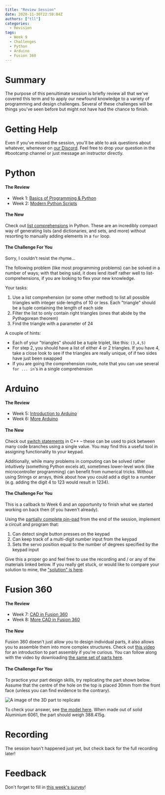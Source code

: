 ```yaml
---
title: "Review Session"
date: 2020-11-30T22:59:04Z
authors: ["tll"]
categories:
  - Revision
tags:
  - Week 9
  - Challenges
  - Python
  - Arduino
  - Fusion 360
---
```


Summary
=======

The purpose of this penultimate session is briefly review all that we've covered this term and to apply our newfound knowledge to a variety of programming and design challenges. Several of these challenges will be things you've seen before but might not have had the chance to finish.

Getting Help
============

Even if you've missed the session, you'll be able to ask questions about whatever, whenever on [our Discord](https://discord.gg/N4k7ECt). Feel free to drop your question in the #bootcamp channel or just message an instructor directly.

Python
======

#### The Review

- Week 1: [Basics of Programming & Python](/bionics-general/posts/basics-of-programming-and-python/)
- Week 2: [Modern Python Scripts](/bionics-general/posts/modern-python-scripts/)

#### The New

Check out [list comprehensions](https://realpython.com/list-comprehension-python/#using-list-comprehensions) in Python. These are an incredibly compact way of generating lists (and dictionaries, and sets, and more) without resorting to manually adding elements in a `for` loop.

#### The Challenge For You

Sorry, I couldn't resist the rhyme...

The following problem (like most programming problems) can be solved in a number of ways; with that being said, it does lend itself rather well to list-comprehensions, if you are looking to flex your new knowledge.

Your tasks:

1.  Use a list comprehension (or some other method) to list all possible triangles with integer side-lengths of 10 or less. Each "triangle" should be a tuple containing the length of each side
2.  Filter the list to only contain right triangles (ones that abide by the Pythagorean theorem)
3.  Find the triangle with a parameter of 24

A couple of hints:

- Each of your "triangles" should be a tuple triplet, like this: `(3,4,5)`
- For step 2, you should have a list of either 4 or 2 triangles. If you have 4, take a close look to see if the triangles are really unique, of if two sides have just been swapped
- If you are going the comprehension route, note that you can use several `for ... in`'s in a single comprehension

Arduino
=======

#### The Review

- Week 5: [Introduction to Arduino](/bionics-general/posts/introduction-to-arduino/)
- Week 6: [More Arduino](/bionics-general/posts/more-arduino/)

#### The New

Check out [switch statements](https://www.w3schools.com/cpp/cpp_switch.asp) in C++ – these can be used to pick between many code branches using a single value. You may find this a useful tool in assigning functionality to your keypad.

Additionally, while many problems in computing can be solved rather intuitively (something Python excels at), sometimes lower-level work (like microcontroller programming) can benefit from numerical tricks. Without using Strings or arrays, think about how you could add a digit to a number (e.g. adding the digit 4 to 123 would result in 1234).

#### The Challenge For You

This is a callback to Week 6 and an opportunity to finish what we started working on back then (if you haven't already).

Using the [partially complete pin-pad](https://www.tinkercad.com/things/fKLWtGpt8nH) from the end of the session, implement a circuit and program that:

1. Can detect single button presses on the keypad
2. Can keep track of a multi-digit number input from the keypad
3. Sets the servo position equal to the number of degrees specified by the keypad input

Give this a proper go and feel free to use the recording and / or any of the materials linked below. If you really get stuck, or would like to compare your solution to mine, the ["solution" is here](https://www.tinkercad.com/things/8RGvzMR2Qva).

Fusion 360
==========

#### The Review

- Week 7: [CAD in Fusion 360](/bionics-general/posts/cad-in-fusion-360/)
- Week 8: [More CAD in Fusion 360](/bionics-general/posts/more-cad-in-fusion-360/)

#### The New

Fusion 360 doesn't just allow you to design individual parts, it also allows you to assemble them into more complex structures. Check out [this video](https://www.youtube.com/watch?v=t41QmQszcbEcx) for an introduction to part assembly if you're curious. You can follow along with the video by downloading [the same set of parts here](https://a360.co/34eTv4K).

#### The Challenge For You

To practice your part design skills, try replicating the part shown below. Assume that the centre of the hole on the top is placed 30mm from the front face (unless you can find evidence to the contrary).

![A image of the 3D part to replicate](/bionics-general/images/FusionChallenge.png)

To check your answer, see [the model here](https://a360.co/2oDDxzf). When made out of solid Aluminium 6061, the part should weigh 388.415g.

Recording
=========

The session hasn't happened just yet, but check back for the full recording later!

Feedback
========

Don't forget to fill in [this week's survey](https://forms.gle/N7Fqsi4xX65ET5Fv6)!